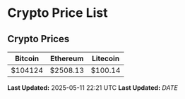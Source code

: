 # Crypto Price List

## Crypto Prices
| Bitcoin | Ethereum | Litecoin |
| ------- | -------- | -------- |
| $104124 | $2508.13 | $100.14 |
**Last Updated:** 2025-05-11 22:21 UTC
**Last Updated:** $DATE$
